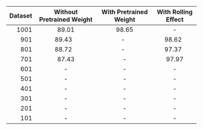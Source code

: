 | Dataset | Without Pretrained Weight | With Pretrained Weight | With Rolling Effect |
|-----:|:--------:|:--------:|:--------:|
| 1001 | 89.01    | 98.65    | -        |
| 901  | 89.43    | -        | 98.62    |
| 801  | 88.72    | -        | 97.37    |
| 701  | 87.43    | -        | 97.97    |
| 601  | -        | -        | -        |
| 501  | -        | -        | -        |
| 401  | -        | -        | -        |
| 301  | -        | -        | -        |
| 201  | -        | -        | -        |
| 101  | -        | -        | -        |
